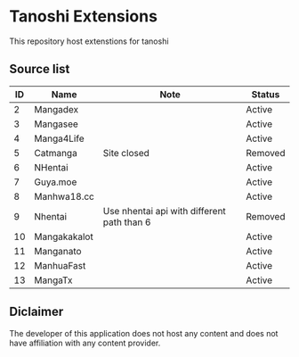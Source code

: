 # Tanoshi Extensions
This repository host extenstions for tanoshi

## Source list
| ID  | Name         | Note                                       | Status  |
| --- | ------------ | ------------------------------------------ | ------- |
| 2   | Mangadex     |                                            | Active  |
| 3   | Mangasee     |                                            | Active  |
| 4   | Manga4Life   |                                            | Active  |
| 5   | Catmanga     | Site closed                                | Removed |
| 6   | NHentai      |                                            | Active  |
| 7   | Guya.moe     |                                            | Active  |
| 8   | Manhwa18.cc  |                                            | Active  |
| 9   | Nhentai      | Use nhentai api with different path than 6 | Removed |
| 10  | Mangakakalot |                                            | Active  |
| 11  | Manganato    |                                            | Active  |
| 12  | ManhuaFast   |                                            | Active  |
| 13  | MangaTx      |                                            | Active  |


## Diclaimer
The developer of this application does not host any content and does not have affiliation with any content provider.
